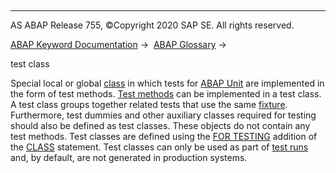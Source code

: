   

* * *

AS ABAP Release 755, ©Copyright 2020 SAP SE. All rights reserved.

[ABAP Keyword Documentation](javascript:call_link\('abenabap.htm'\)) →  [ABAP Glossary](javascript:call_link\('abenabap_glossary.htm'\)) → 

test class

Special local or global [class](javascript:call_link\('abenclass_glosry.htm'\) "Glossary Entry") in which tests for [ABAP Unit](javascript:call_link\('abenabap_unit_glosry.htm'\) "Glossary Entry") are implemented in the form of test methods. [Test methods](javascript:call_link\('abentest_method_glosry.htm'\) "Glossary Entry") can be implemented in a test class. A test class groups together related tests that use the same [fixture](javascript:call_link\('abenfixture_glosry.htm'\) "Glossary Entry"). Furthermore, test dummies and other auxiliary classes required for testing should also be defined as test classes. These objects do not contain any test methods. Test classes are defined using the [FOR TESTING](javascript:call_link\('abapclass_for_testing.htm'\)) addition of the [CLASS](javascript:call_link\('abapclass_definition.htm'\)) statement. Test classes can only be used as part of [test runs](javascript:call_link\('abentest_run_glosry.htm'\) "Glossary Entry") and, by default, are not generated in production systems.